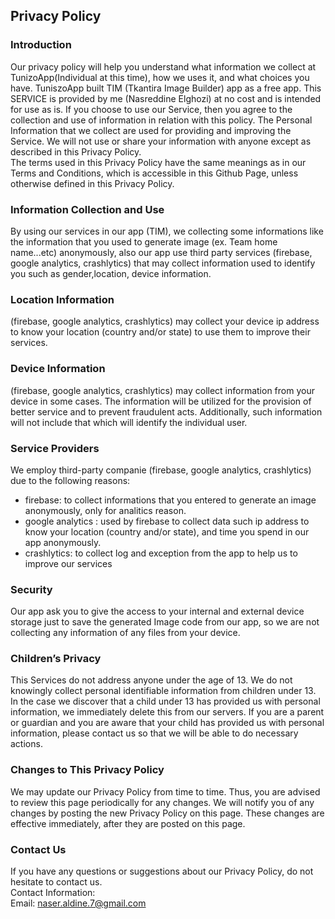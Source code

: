 Privacy Policy  
----------------

### Introduction  
Our privacy policy will help you understand what information we collect at TunizoApp(Individual at this time), how we uses it, and what choices you have.
TuniszoApp built TIM (Tkantira Image Builder) app as a free app. This SERVICE is provided by me (Nasreddine Elghozi) at no cost and is intended for use as is.
If you choose to use our Service, then you agree to the collection and use of information in relation with this policy. The Personal Information that we collect are used for providing and improving the Service. We will not use or share your information with anyone except as described in this Privacy Policy.  
The terms used in this Privacy Policy have the same meanings as in our Terms and Conditions, which is accessible in this Github Page, unless otherwise  defined in this Privacy Policy.

### Information Collection and Use  
By using our services in our app (TIM), we collecting some informations like the information that you used to generate image (ex. Team home name...etc) anonymously, also our app use third party services (firebase, google analytics, crashlytics) that may collect information used to identify you such as gender,location, device information.

### Location Information  
(firebase, google analytics, crashlytics) may collect your device ip address to know your location (country and/or state) to use them to improve their services.

### Device Information  
(firebase, google analytics, crashlytics) may collect information from your device in some cases. The information will be utilized for the provision of better service and to prevent fraudulent acts. Additionally, such information will not include that which will identify the individual user.  

### Service Providers  
We employ third-party companie (firebase, google analytics, crashlytics) due to the following reasons:  
* firebase: to collect informations that you entered to generate an image anonymously, only for analitics reason.
* google analytics : used by firebase to collect data such ip address to know your location (country and/or state), and time you spend in our app anonymously.
* crashlytics: to collect log and exception from the app to help us to improve our services

### Security  
Our app ask you to give the access to your internal and external device storage just to save the generated Image code from our app, so we are not collecting any information of any files from your device.

### Children’s Privacy  
This Services do not address anyone under the age of 13. We do not knowingly collect personal identifiable information from children under 13. In the case we discover that a child under 13 has provided us with personal information, we immediately delete this from our servers. If you  are  a  parent  or  guardian and you are aware that your child has provided us with personal information, please contact us so that we will be able to do necessary actions.  

### Changes to This Privacy Policy  
We may update our Privacy Policy from time to time. Thus, you are advised to review this page periodically for any changes. We will notify you of any changes by posting the new Privacy Policy on this page. These changes are effective immediately, after they are posted on this page.  

### Contact Us  
If you have any questions or suggestions about our Privacy Policy, do not hesitate to contact us.  
Contact Information:  
Email: naser.aldine.7@gmail.com 
